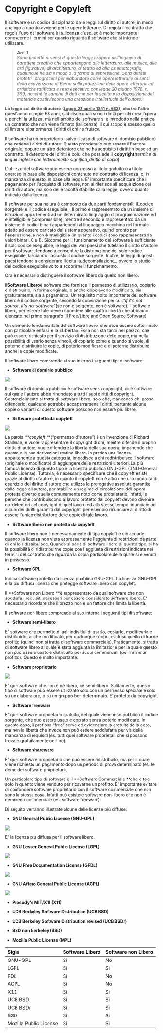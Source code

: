 # Copyright e Copyleft

Il software è un codice disciplinato dalle leggi sul diritto di autore, in modo analogo a quanto avviene per le opere letterarie. Di regola il contratto che regola l'uso del software è la\_licenza d'uso\_ed è molto importante conoscerne i termini per quanto riguarda il software che si intende utilizzare.

> _**Art. 1**_  
> _Sono protette ai sensi di questa legge le opere dell'ingegno di carattere creativo che appartengono alla letteratura, alla musica, alle arti figurative, all'architettura, al teatro ed alla cinematografia, qualunque ne sia il modo o la forma di espressione. Sono altresì protetti i programmi per elaboratore come opere letterarie ai sensi della convenzione di Berna sulla protezione delle opere letterarie ed artistiche ratificata e resa esecutiva con legge 20 giugno 1978, n. 399, nonché le banche di dati che per la scelta o la disposizione del materiale costituiscono una creazione intellettuale dell'autore._

La legge sul diritto di autore \([Legge 22 aprile 1941 n. 633](http://www.interlex.it/testi/l41_633.htm)\), che tre l'altro quest'anno compie 68 anni, stabilisce quali sono i diritti per chi crea l'opera e per chi la utilizza, ma nell'ambito del software si è introdotto nella pratica un contratto che non viene firmato \(la licenza\), il cui scopo è spesso quello di limitare ulteriormente i diritti di chi ne fruisce.

Il software ha un proprietario \(salvo il caso di software di dominio pubblico\) che detiene i diritti di autore. Questo proprietario può essere il l'autore originale, oppure un altro detentore che ne ha acquisito i diritti in base ad un contratto. Il detentore dei diritti è colui che possiede il_**copyright**_\(termine di lingua inglese che letteralmente significa_diritto di copia_\).

L'utilizzo del software può essere concesso a titolo gratuito o a titolo oneroso in base alle disposizioni contenute nel contratto di licenza, o, in mancanza di questo, in base alla legge. E' importante specificare che il pagamento per l'acquisto di software, non si riferisce all'acquisizione dei diritti di autore, ma solo delle facoltà stabilite dalla legge, ovvero quanto indicato dalla licenza.

Il software per sua natura è composto da due parti fondamentali: il_codice sorgente\_e il\_codice eseguibile_. Il primo è rappresentato da un insieme di istruzioni appartenenti ad un determinato linguaggio di programmazione ed è intelligibile \(comprensibile\), mentre il secondo è rappresentato da un insieme di codici binari appartenenti al linguaggio macchina nel formato adatto ad essere caricato dal sistema operativo, quindi pronto per l'esecuzione, e non è intelligibile \(in quanto i codici sono rappresentati da valori binari, 0 e 1\). Siccome per il funzionamento del software è sufficiente il solo codice eseguibile, le leggi dei vari paesi che tutelano il diritto d'autore per il software, tendono a consentire la distribuzione del solo codice eseguibile, lasciando nascosto il codice sorgente. Inoltre, le leggi di questi paesi tendono a considerare illecita la_decompilazione_, ovvero lo studio del codice eseguibile volto a scoprirne il funzionamento.

Ora è necessario distinguere il software libero da quello non libero.

Il**Software Libero**è software che fornisce il permesso di utilizzarlo, copiarlo e distribuirlo, in forma originale, o anche dopo averlo modificato, sia gratuitamente, sia a pagamento. Un requisito molto importante del software libero è il codice sorgente, secondo la convinzione per cui:_“if it's not source, it's not software”_\(se non è sorgente, non è software\). Il software libero, per essere tale, deve rispondere alle quattro libertà che abbiamo elencato nel primo paragrafo \([Il Free/Libre and Open Source Software](http://theopensourcepa.altervista.org/doku.php?id=open_source#il_free_libre_and_open_source_software)\).

Un elemento fondamentale del software libero, che deve essere sottolineato con particolare enfasi, è la «Libertà». Essa non sta tanto nel prezzo, che può essere richiesto per il servizio di distribuzione delle copie, ma nella possibilità di usarlo senza vincoli, di copiarlo come e quando si vuole, di poterne distribuire le copie, di poterlo modificare e di poterne distribuire anche le copie modificate.

Il software libero comprende al suo interno i seguenti tipi di software:

* **Software di dominio pubblico**

![](/assets/196px-pd-icon.svg.png)

Il software di dominio pubblico è software senza copyright, cioè software sul quale l'autore abbia rinunciato a tutti i suoi diritti di copyright. Sostanzialmente si tratta di software libero, solo che, mancando chi possa difenderlo, qualcuno potrebbe accaparrarsene i diritti; pertanto alcune copie o varianti di questo software possono non essere più libere.

* **Software protetto da copyleft**

![](/assets/logo-c.png)

La parola _**copyleft **_\(“permesso d'autore”\) è un invenzione di Richard Stallman, e vuole rappresentare il copyright di chi, mentre difende il proprio diritto di autore, vuole difendere la libertà della sua opera, imponendo che questa e le sue derivazioni restino libere. In pratica una licenza appartenente a questa categoria, impedisce a chi redistribuisce il software \(originale o modificato\) di aggiungere delle restrizioni ulteriori. La più famosa licenza di questo tipo è la licenza pubblica GNU-GPL \(GNU-General Public License\). Tuttavia, è necessario specificare che il copyleft esiste grazie al diritto d'autore, in quanto il copyleft non è altro che una modalità di esercizio del diritto d'autore che utilizza le prerogative assolute garantite dalla legge all'autore, per stabilire un regime di circolazione dell'opera protetta diverso quello comunemente noto come proprietario. Infatti, le persone che contribuiscono al lavoro protetto dal copyleft devono divenire co-detentori del copyright di quel lavoro ed allo stesso tempo rinunciare ad alcuni dei diritti garantiti dal copyright, per esempio rinunciare al diritto di essere l'unico distributore delle copie di tale lavoro.

* **Software libero non protetto da copyleft**

Il software libero non è necessariamente di tipo copyleft e ciò accade quando la licenza non vieta espressamente l'aggiunta di restrizioni da parte di chi lo ridistribuisce. Quando si parla di software libero di questo tipo, si ha la possibilità di ridistribuirne copie con l'aggiunta di restrizioni indicate nei termini del contratto che riguarda la copia particolare della quale si è venuti in possesso.

* **Software GPL**

Indica software protetto da licenza pubblica GNU-GPL. La licenza GNU-GPL è la più diffusa licenza che protegge software libero con copyleft.

Il **Software non Libero **è rappresentato da qual software che non soddisfa i requisiti necessari per essere considerato software libero. E' necessario ricordare che il prezzo non è un fattore che limita la libertà.

Il software non libero comprende al suo interno i seguenti tipi di software:

* **Software semi-libero**

E' software che permette di agli individui di usarlo, copiarlo, modificarlo e distribuirlo, anche modificato, per qualunque scopo, escluso quello di trarne profitto \(quindi non si tratta di software commerciale\). Praticamente, si tratta di software libero al quale è stata aggiunta la limitazione per la quale questo non può essere usato e distribuito per scopi commerciali \(per trarne un profitto\). Questo è molto importante.

* **Software proprietario**

![](/assets/197px-copyright.svg.png)

E' quel software che non è né libero, né semi-libero. Solitamente, questo tipo di software può essere utilizzato solo con un permesso speciale e solo su un elaboratore, o su un gruppo ben determinato. E' protetto da copyright.

* **Software freeware**

E' quel software proprietario gratuito, del quale viene reso pubblico il codice sorgente, che può essere usato e copiato senza poterlo modificare. In questo caso, il prefisso “free” serve ad evidenziare la gratuità della cosa, ma non la libertà che invece non può essere soddisfatta per via della mancanza di requisiti \(es. tutti quei software proprietari che si possono trovare gratuitamente on-line\).

* **Software shareware**

E' quel software proprietario che può essere ridistribuito, ma per il quale viene richiesto un pagamento dopo un periodo di prova determinato \(es. le demo dei software proprietari\).

Un particolare tipo di software è il **Software Commerciale **che è tale solo in quanto viene venduto per ricavarne un profitto. E' importante evitare di confondere software proprietario con il software commerciale che non sono la stessa cosa. Infatti può esistere software non-libero che non è nemmeno commerciale \(es. software freeware\).

Di seguito verranno illustrate alcune delle licenze più diffuse:

* **GNU General Public License \(GNU-GPL\)**

![](/assets/GPLv3_Logo.svg.png)

E' la licenza piu diffusa per il software libero.

* **GNU Lesser General Public License \(LGPL\)**

![](/assets/256px-LGPLv3_Logo.svg.png)

* **GNU Free Documentation License \(GFDL\)**

![](/assets/GFDL_Logo.svg)

* **GNU Affero General Public License \(AGPL\)**

![](blob:https://www.gitbook.com/148c3339-22c7-4e72-82b7-f3a1a2315f5b)

  


* **Prosody's MIT/X11 \(X11\)**

* **UCB Berkeley Software Distribution \(UCB BSD\)**

* **UCB Berkeley Software Distribution revised \(UCB BSDr\)**
* **BSD non Berkeley \(BSD\)**
* **Mozilla Public License \(MPL\)**

| Sigla | Software Libero | Software non Libero |
| :--- | :--- | :--- |
| GNU-GPL | Sì | No |
| LGPL | Sì | Sì |
| FDL | Sì | No |
| AGPL | Sì | No |
| X11 | Sì | Sì |
| UCB BSD | Sì | Sì |
| UCB BSDr | Sì | Sì |
| BSD | Sì | Sì |
| Mozilla Public License | Si | Sì |



